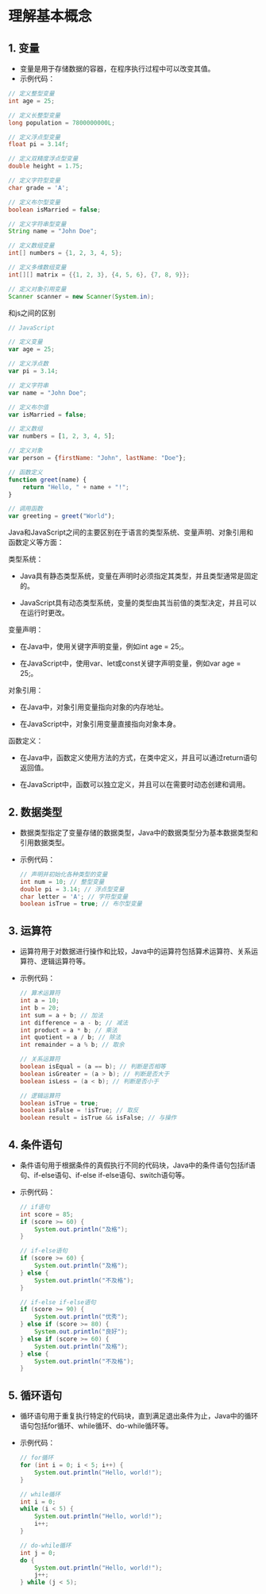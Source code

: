 
# 理解基本概念

## 1. 变量

- 变量是用于存储数据的容器，在程序执行过程中可以改变其值。
- 示例代码：

```java
// 定义整型变量
int age = 25;

// 定义长整型变量
long population = 7800000000L;

// 定义浮点型变量
float pi = 3.14f;

// 定义双精度浮点型变量
double height = 1.75;

// 定义字符型变量
char grade = 'A';

// 定义布尔型变量
boolean isMarried = false;

// 定义字符串型变量
String name = "John Doe";

// 定义数组变量
int[] numbers = {1, 2, 3, 4, 5};

// 定义多维数组变量
int[][] matrix = {{1, 2, 3}, {4, 5, 6}, {7, 8, 9}};

// 定义对象引用变量
Scanner scanner = new Scanner(System.in);

```

和js之间的区别

```JavaScript
// JavaScript

// 定义变量
var age = 25;

// 定义浮点数
var pi = 3.14;

// 定义字符串
var name = "John Doe";

// 定义布尔值
var isMarried = false;

// 定义数组
var numbers = [1, 2, 3, 4, 5];

// 定义对象
var person = {firstName: "John", lastName: "Doe"};

// 函数定义
function greet(name) {
    return "Hello, " + name + "!";
}

// 调用函数
var greeting = greet("World");

```

Java和JavaScript之间的主要区别在于语言的类型系统、变量声明、对象引用和函数定义等方面：

类型系统：

- Java具有静态类型系统，变量在声明时必须指定其类型，并且类型通常是固定的。

- JavaScript具有动态类型系统，变量的类型由其当前值的类型决定，并且可以在运行时更改。

变量声明：

- 在Java中，使用关键字声明变量，例如int age = 25;。

- 在JavaScript中，使用var、let或const关键字声明变量，例如var age = 25;。

对象引用：

- 在Java中，对象引用变量指向对象的内存地址。

- 在JavaScript中，对象引用变量直接指向对象本身。

函数定义：

- 在Java中，函数定义使用方法的方式，在类中定义，并且可以通过return语句返回值。

- 在JavaScript中，函数可以独立定义，并且可以在需要时动态创建和调用。

## 2. 数据类型

- 数据类型指定了变量存储的数据类型，Java中的数据类型分为基本数据类型和引用数据类型。
- 示例代码：

  ```java
  // 声明并初始化各种类型的变量
  int num = 10; // 整型变量
  double pi = 3.14; // 浮点型变量
  char letter = 'A'; // 字符型变量
  boolean isTrue = true; // 布尔型变量
  ```

## 3. 运算符

- 运算符用于对数据进行操作和比较，Java中的运算符包括算术运算符、关系运算符、逻辑运算符等。
- 示例代码：

  ```java
  // 算术运算符
  int a = 10;
  int b = 20;
  int sum = a + b; // 加法
  int difference = a - b; // 减法
  int product = a * b; // 乘法
  int quotient = a / b; // 除法
  int remainder = a % b; // 取余

  // 关系运算符
  boolean isEqual = (a == b); // 判断是否相等
  boolean isGreater = (a > b); // 判断是否大于
  boolean isLess = (a < b); // 判断是否小于

  // 逻辑运算符
  boolean isTrue = true;
  boolean isFalse = !isTrue; // 取反
  boolean result = isTrue && isFalse; // 与操作
  ```

## 4. 条件语句

- 条件语句用于根据条件的真假执行不同的代码块，Java中的条件语句包括if语句、if-else语句、if-else if-else语句、switch语句等。
- 示例代码：

  ```java
  // if语句
  int score = 85;
  if (score >= 60) {
      System.out.println("及格");
  }

  // if-else语句
  if (score >= 60) {
      System.out.println("及格");
  } else {
      System.out.println("不及格");
  }

  // if-else if-else语句
  if (score >= 90) {
      System.out.println("优秀");
  } else if (score >= 80) {
      System.out.println("良好");
  } else if (score >= 60) {
      System.out.println("及格");
  } else {
      System.out.println("不及格");
  }
  ```

## 5. 循环语句

- 循环语句用于重复执行特定的代码块，直到满足退出条件为止，Java中的循环语句包括for循环、while循环、do-while循环等。

- 示例代码：

  ```java
  // for循环
  for (int i = 0; i < 5; i++) {
      System.out.println("Hello, world!");
  }

  // while循环
  int i = 0;
  while (i < 5) {
      System.out.println("Hello, world!");
      i++;
  }

  // do-while循环
  int j = 0;
  do {
      System.out.println("Hello, world!");
      j++;
  } while (j < 5);
  ```
